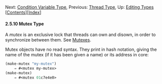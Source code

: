 

Next: [Condition Variable Type](Condition-Variable-Type.html), Previous: [Thread Type](Thread-Type.html), Up: [Editing Types](Editing-Types.html)   \[[Contents](index.html#SEC_Contents "Table of contents")]\[[Index](Index.html "Index")]

#### 2.5.10 Mutex Type

A *mutex* is an exclusive lock that threads can own and disown, in order to synchronize between them. See [Mutexes](Mutexes.html).

Mutex objects have no read syntax. They print in hash notation, giving the name of the mutex (if it has been given a name) or its address in core:

```lisp
(make-mutex "my-mutex")
    ⇒ #<mutex my-mutex>
(make-mutex)
    ⇒ #<mutex 01c7e4e0>
```
